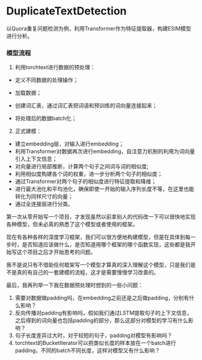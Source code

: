 # DuplicateTextDetection
以Quora重复问题检测为例，利用Transformer作为特征提取器，构建ESIM模型进行分析。

### 模型流程

1. 利用torchtext进行数据的预处理：

* 定义不同数据的处理操作；

* 加载数据；

* 创建词汇表，通过词汇表把词语和预训练的词向量连接起来；

* 将处理后的数据batch化；

2. 正式建模：

* 建立embedding层，对输入进行embedding；
* 利用Transformer对数据再次进行embedding，自注意力机制的利用为词向量引入上下文信息；
* 对向量进行局部推断，计算两个句子之间词与词的相似度;
* 利用相似度构建各个词的权重，进一步分析两个句子的相似度；
* 通过Transformer对两个句子的相似度进行特征提取和降维；
* 进行最大池化和平均池化，确保即使一开始的输入序列长度不等，在这里也能转化为同样尺寸的向量；
* 通过全连接层进行分类。

第一次从零开始写一个项目，才发现虽然以前拿别人的代码改一下可以很快地实现各种模型，但未必真的熟悉了这个模型或者使用的框架。

现在有各种各样的深度学习框架，我们可以很方便地构建模型，但是在具体到每一步时，是否知道应该做什么，是否知道用哪个框架的哪个函数实现，这些都是我开始写这个项目之后才开始思考的问题。

我不是说只有不借助任何框架写一个模型才算真的深入理解这个模型，只是我们是不是真的有自己的一套建模的流程，这才是需要慢慢学习改善的。

最后，我再列举一下我在数据预处理时想到的一些小问题：

1. 需要对数据做padding吗，在embedding之前还是之后做padding，分别有什么影响？
3. 反向传播对padding有影响吗，假如我们通过LSTM提取句子的上下文信息，之后得到的词向量也包括padding的部分，那么这部分对模型的学习有什么影响？
4. 句子长度差异过大时，对于较短的句子，padding对模型有影响吗？
4. torchtext的BucketIterator可以把类似长度的样本放在一个batch进行padding，不同的batch不同长度，这样对模型又有什么影响？


